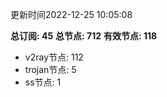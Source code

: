 更新时间2022-12-25 10:05:08

**总订阅: 45**
**总节点: 712**
**有效节点: 118**
- v2ray节点: 112
- trojan节点: 5
- ss节点: 1
